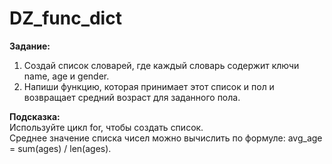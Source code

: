# DZ_func_dict

**Задание:**
1. Создай список словарей, где каждый словарь содержит ключи name, age и gender. 
2. Напиши функцию, которая принимает этот список и пол и возвращает средний возраст для заданного пола.

**Подсказка:**
<br/> Используйте цикл for, чтобы создать список.
<br/> Среднее значение списка чисел можно вычислить по формуле: avg_age = sum(ages) / len(ages).
